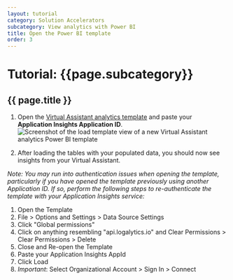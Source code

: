 ```yaml
---
layout: tutorial
category: Solution Accelerators
subcategory: View analytics with Power BI
title: Open the Power BI template
order: 3
---
```


# Tutorial: {{page.subcategory}}

## {{ page.title }}

1. Open the [Virtual Assistant analytics template]({{site.baseurl}}/assets/analytics/virtual-assistant-analytics-sample.pbit) and paste your **Application Insights Application ID**.
![Screenshot of the load template view of a new Virtual Assistant analytics Power BI template]({{site.baseurl}}/assets/images/analytics/virtual-assistant-analytics-powerbi-load-template.png)

1. After loading the tables with your populated data, you should now see insights from your Virtual Assistant.

*Note: You may run into authentication issues when opening the template, particularly if you have opened the template previously using another Application ID. If so, perform the following steps to re-authenticate the template with your Application Insights service:*

1. Open the Template
2. File > Options and Settings > Data Source Settings
3. Click "Global permissions"
4. Click on anything resembling "api.logalytics.io" and Clear Permissions > Clear Permissions > Delete
5. Close and Re-open the Template
6. Paste your Application Insights AppId
7. Click Load
8. *Important*: Select Organizational Account > Sign In > Connect
